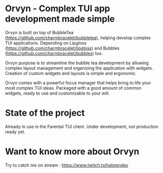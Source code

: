 # Orvyn - Complex TUI app development made simple
Orvyn is built on top of BubbleTea (https://github.com/charmbracelet/bubbletea), helping develop complex TUI applications.
Depending on Lipgloss (https://github.com/charmbracelet/lipgloss) and Bubbles (https://github.com/charmbracelet/bubbles) too.

Orvyn purpose is to streamline the bubble tea development by allowing complex layout management and organizing the application with widgets.
Creation of custom widgets and layouts is simple and ergonomic.

Orvyn comes with a powerful focus manager that helps bring to life your most complex TUI ideas. Packaged with a good amount of common widgets,
ready to use and customizable to your will.

# State of the project
Already in use in the Farental TUI client. Under development, not production ready yet.

# Want to know more about Orvyn
Try to catch me on stream : https://www.twitch.tv/halstendev


